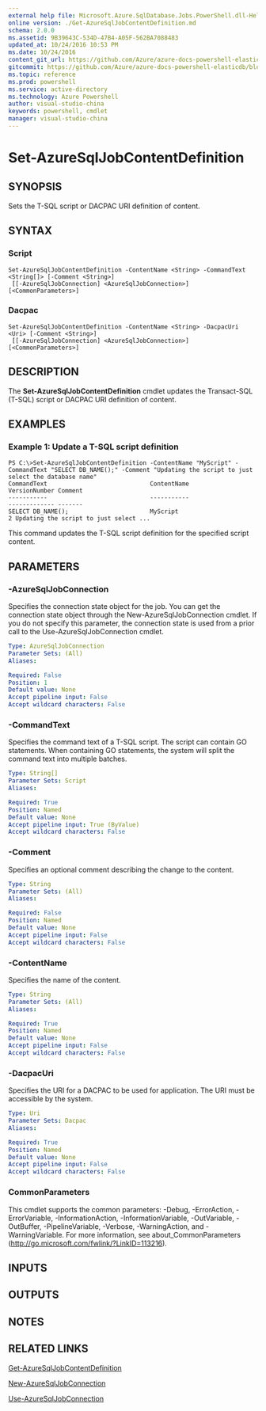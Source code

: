 ```yaml
---
external help file: Microsoft.Azure.SqlDatabase.Jobs.PowerShell.dll-Help.xml
online version: ./Get-AzureSqlJobContentDefinition.md
schema: 2.0.0
ms.assetid: 9B39643C-534D-47B4-A05F-562BA7088483
updated_at: 10/24/2016 10:53 PM
ms.date: 10/24/2016
content_git_url: https://github.com/Azure/azure-docs-powershell-elasticdb/blob/master/ElasticDB/ElasticDatabaseJobs/v0.8.33/Set-AzureSqlJobContentDefinition.md
gitcommit: https://github.com/Azure/azure-docs-powershell-elasticdb/blob/21fb425e1aa4eed4def521cf4515fe66d60846c7/ElasticDB/ElasticDatabaseJobs/v0.8.33/Set-AzureSqlJobContentDefinition.md
ms.topic: reference
ms.prod: powershell
ms.service: active-directory
ms.technology: Azure Powershell
author: visual-studio-china
keywords: powershell, cmdlet
manager: visual-studio-china
---
```


# Set-AzureSqlJobContentDefinition

## SYNOPSIS
Sets the T-SQL script or DACPAC URI definition of content.

## SYNTAX

### Script
```
Set-AzureSqlJobContentDefinition -ContentName <String> -CommandText <String[]> [-Comment <String>]
 [[-AzureSqlJobConnection] <AzureSqlJobConnection>] [<CommonParameters>]
```

### Dacpac
```
Set-AzureSqlJobContentDefinition -ContentName <String> -DacpacUri <Uri> [-Comment <String>]
 [[-AzureSqlJobConnection] <AzureSqlJobConnection>] [<CommonParameters>]
```

## DESCRIPTION
The **Set-AzureSqlJobContentDefinition** cmdlet updates the Transact-SQL (T-SQL) script or DACPAC URI definition of content.

## EXAMPLES

### Example 1: Update a T-SQL script definition
```
PS C:\>Set-AzureSqlJobContentDefinition -ContentName "MyScript" -CommandText "SELECT DB_NAME();" -Comment "Updating the script to just select the database name"
CommandText                             ContentName                                                      VersionNumber Comment                               
-----------                             -----------                                                      ------------- -------                               
SELECT DB_NAME();                       MyScript                                                                     2 Updating the script to just select ...
```

This command updates the T-SQL script definition for the specified script content.

## PARAMETERS

### -AzureSqlJobConnection
Specifies the connection state object for the job.
You can get the connection state object through the New-AzureSqlJobConnection cmdlet. 
If you do not specify this parameter, the connection state is used from a prior call to the Use-AzureSqlJobConnection cmdlet.

```yaml
Type: AzureSqlJobConnection
Parameter Sets: (All)
Aliases: 

Required: False
Position: 1
Default value: None
Accept pipeline input: False
Accept wildcard characters: False
```

### -CommandText
Specifies the command text of a T-SQL script. 
The script can contain GO statements. 
When containing GO statements, the system will split the command text into multiple batches.

```yaml
Type: String[]
Parameter Sets: Script
Aliases: 

Required: True
Position: Named
Default value: None
Accept pipeline input: True (ByValue)
Accept wildcard characters: False
```

### -Comment
Specifies an optional comment describing the change to the content.

```yaml
Type: String
Parameter Sets: (All)
Aliases: 

Required: False
Position: Named
Default value: None
Accept pipeline input: False
Accept wildcard characters: False
```

### -ContentName
Specifies the name of the content.

```yaml
Type: String
Parameter Sets: (All)
Aliases: 

Required: True
Position: Named
Default value: None
Accept pipeline input: False
Accept wildcard characters: False
```

### -DacpacUri
Specifies the URI for a DACPAC to be used for application. 
The URI must be accessible by the system.

```yaml
Type: Uri
Parameter Sets: Dacpac
Aliases: 

Required: True
Position: Named
Default value: None
Accept pipeline input: False
Accept wildcard characters: False
```

### CommonParameters
This cmdlet supports the common parameters: -Debug, -ErrorAction, -ErrorVariable, -InformationAction, -InformationVariable, -OutVariable, -OutBuffer, -PipelineVariable, -Verbose, -WarningAction, and -WarningVariable. For more information, see about_CommonParameters (http://go.microsoft.com/fwlink/?LinkID=113216).

## INPUTS

## OUTPUTS

## NOTES

## RELATED LINKS

[Get-AzureSqlJobContentDefinition](./Get-AzureSqlJobContentDefinition.md)

[New-AzureSqlJobConnection](./New-AzureSqlJobConnection.md)

[Use-AzureSqlJobConnection](./Use-AzureSqlJobConnection.md)


